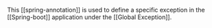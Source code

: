 
This [[spring-annotation]] is used to define a specific exception in the [[Spring-boot]] application under the [[Global Exception]].